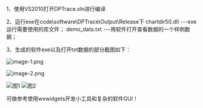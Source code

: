1、使用VS2010打开DPTrace.sln进行编译

2、运行exe在code\software\DPTrace\Output\Release下
	chartdir50.dll 	---exe运行需要使用的库文件；
	demo_data.txt	---用软件打开查看数据的一个样例数据；

3、生成的软件exe以及打开txt数据的部分截图如下：

![image-1.png](./image-1.png)

![image-2.png](./image-2.png)

![图1](https://gitcode.net/baowxz/wxWidgets_opentxt/-/blob/master/image-1.png)
![图2](https://gitcode.net/baowxz/wxWidgets_opentxt/-/blob/master/image-2.png)

可做参考使用wxwidgets开发小工具和复杂的软件GUI！

